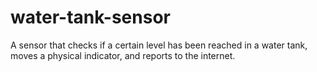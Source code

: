 # water-tank-sensor
A sensor that checks if a certain level has been reached in a water tank, moves a physical indicator, and reports to the internet.
